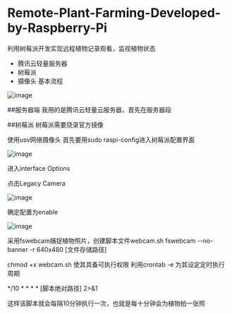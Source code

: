 # Remote-Plant-Farming-Developed-by-Raspberry-Pi
利用树莓派开发实现远程植物记录观看，监视植物状态
- 腾讯云轻量服务器
- 树莓派
- 摄像头
基本流程

![image](https://user-images.githubusercontent.com/94435405/214191812-9f9e1357-2d7c-4973-afd1-aa5df8dc628e.png)



##服务器端
我用的是腾讯云轻量云服务器，首先在服务器段


##树莓派
树莓派需要烧录官方镜像

使用usv网络摄像头
首先要用sudo raspi-config进入树莓派配置界面

![image](https://user-images.githubusercontent.com/94435405/214190578-114e312a-6827-478c-9ebd-9b22a0b73a98.png)

进入interface Options

点击Legacy Camera

![image](https://user-images.githubusercontent.com/94435405/214191144-4e59cf87-047f-4965-9445-d12f1d9aed27.png)

确定配置为enable

![image](https://user-images.githubusercontent.com/94435405/214191201-86a125a0-5aaa-4ee3-a7be-1c97e3d022d9.png)


采用fswebcam捕捉植物照片，创建脚本文件webcam.sh
fswebcam --no-banner -r 640x480 [文件存储路径]

chmod +x webcam.sh 使其具备可执行权限
利用crontab -e 为其设定定时执行周期

*/10 * * * * [脚本绝对路径] 2>&1

这样该脚本就会每隔10分钟执行一次，也就是每十分钟会为植物拍一张照
